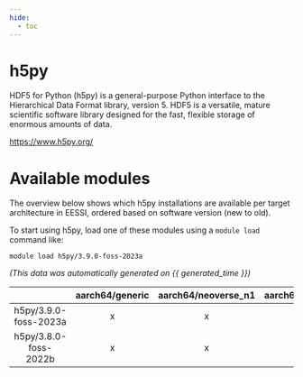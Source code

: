 ```yaml
---
hide:
  - toc
---
```


h5py
====


HDF5 for Python (h5py) is a general-purpose Python interface to the Hierarchical Data Format library, version 5. HDF5 is a versatile, mature scientific software library designed for the fast, flexible storage of enormous amounts of data.

https://www.h5py.org/
# Available modules


The overview below shows which h5py installations are available per target architecture in EESSI, ordered based on software version (new to old).

To start using h5py, load one of these modules using a `module load` command like:

```shell
module load h5py/3.9.0-foss-2023a
```

*(This data was automatically generated on {{ generated_time }})*  

| |aarch64/generic|aarch64/neoverse_n1|aarch64/neoverse_v1|x86_64/generic|x86_64/amd/zen2|x86_64/amd/zen3|x86_64/amd/zen4|x86_64/intel/haswell|x86_64/intel/skylake_avx512|
| :---: | :---: | :---: | :---: | :---: | :---: | :---: | :---: | :---: | :---: |
|h5py/3.9.0-foss-2023a|x|x|x|x|x|x|x|x|x|
|h5py/3.8.0-foss-2022b|x|x|x|x|x|x|-|x|x|

